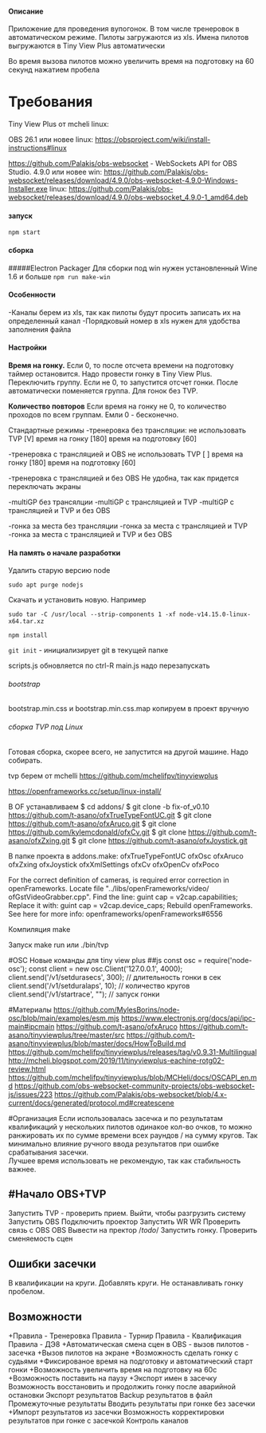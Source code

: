 #### Описание
Приложение для проведения вупогонок. В том числе тренеровок в автоматическом режиме.
Пилоты загружаются из xls. 
Имена пилотов выгружаются в Tiny View Plus автоматически

Во время вызова пилотов можно увеличить время на подготовку на 60 секунд нажатием пробела

# Требования
Tiny View Plus от mcheli
linux:

<!---Для TVP нужен opencv 3.2 : https://github.com/opencv/opencv/releases/tag/3.2.0
Качаем. Делаем Build core modules по инструкции https://docs.opencv.org/master/d7/d9f/tutorial_linux_install.html 
с учетом, скаченного названия файла.
TVP будет ругаться, что не видит libopencv_video.so.3.2
Ищем sudo find / -name "libopencv_video.so.*"
Делаем файл /etc/ld.so.conf.d/opencv.conf и записываем путь к файлу
Исполняем sudo ldconfig -v 

И libpocofoundation62:
https://packages.ubuntu.com/focal/amd64/gcc-10-base/download
https://packages.ubuntu.com/focal/amd64/libgcc-s1/download
https://packages.ubuntu.com/focal/amd64/libpocofoundation62/download

https://github.com/nigels-com/glew#downloads
~прописать /usr/lib64/ в .conf файле в /etc/ld.so.conf.d и обновить кэш sudo ldconfig -v


https://github.com/glfw/glfw
sudo apt install libxrandr-dev
sudo apt install libxinerama-dev
sudo apt install libxcursor-dev
sudo apt install libxi-dev
cmake .
make
sudo make install
sudo ldconfig -v
sudo apt install liburiparser-dev
sudo apt install libfreeimage-dev
https://packages.debian.org/buster/amd64/libboost1.67-dev/download
https://packages.debian.org/buster/amd64/libboost-system1.67.0/download
https://packages.debian.org/buster/amd64/libboost-filesystem1.67-dev/download
sudo add-apt-repository ppa:ubuntu-toolchain-r/test
sudo apt-get update
sudo apt-get install gcc-4.9
sudo apt-get install --only-upgrade libstdc++6 -->



OBS 26.1 или новее
    linux: https://obsproject.com/wiki/install-instructions#linux
    
https://github.com/Palakis/obs-websocket - WebSockets API for OBS Studio. 4.9.0 или новее
    win: https://github.com/Palakis/obs-websocket/releases/download/4.9.0/obs-websocket-4.9.0-Windows-Installer.exe
    linux: https://github.com/Palakis/obs-websocket/releases/download/4.9.0/obs-websocket_4.9.0-1_amd64.deb


#### запуск

`npm start`

#### сборка
#####Electron Packager
Для сборки под win нужен установленный Wine 1.6 и больше
`npm run make-win`


#### Особенности
-Каналы берем из xls, так как пилоты будут просить записать их на определенный канал
-Порядковый номер в xls нужен для удобства заполнения файла


#### Настройки
**Время на гонку.** 
Если 0, то после отсчета времени на подготовку таймер остановится. Надо провести гонку в Tiny View Plus. Переключить группу.
Если не 0, то запустится отсчет гонки. После автоматически поменяется группа. Для гонок без TVP.

**Количество повторов** Если время на гонку не 0, то количество проходов по всем группам. Емли 0 - бесконечно. 

Стандартные режимы
-тренеровка без трансляции:
не использовать TVP [V]
время на гонку [180]
время на подготовку [60]

-тренеровка с трансляцией и OBS
не использовать TVP [ ]
время на гонку [180] 
время на подготовку [60]

-тренеровка с трансляцией и без OBS
Не удобна, так как придется переключать экраны

-multiGP без трансялции
-multiGP с трансляцией и TVP
-multiGP с трансляцией и TVP и без OBS

-гонка за места без трансляции
-гонка за места с трансляцией и TVP
-гонка за места с трансляцией и TVP и без OBS






#### На память о начале разработки

Удалить старую версию node

`sudo apt purge nodejs`

Скачать и установить новую. Например

`sudo tar -C /usr/local --strip-components 1 -xf node-v14.15.0-linux-x64.tar.xz`

`npm install`

`git init` - инициализирует git в текущей папке


scripts.js обновляется по ctrl-R
main.js надо перезапускать

###### bootstrap
bootstrap.min.css и bootstrap.min.css.map копируем в проект вручную


###### сборка TVP под Linux
Готовая сборка, скорее всего, не запустится на другой машине. Надо собирать.

tvp берем от mchelli
    https://github.com/mchelifpv/tinyviewplus

https://openframeworks.cc/setup/linux-install/

В OF устанавливаем
$ cd addons/
$ git clone -b fix-of_v0.10 https://github.com/t-asano/ofxTrueTypeFontUC.git
$ git clone https://github.com/t-asano/ofxAruco.git
$ git clone https://github.com/kylemcdonald/ofxCv.git
$ git clone https://github.com/t-asano/ofxZxing.git
$ git clone https://github.com/t-asano/ofxJoystick.git

В папке проекта в addons.make:
ofxTrueTypeFontUC
ofxOsc
ofxAruco
ofxZxing
ofxJoystick
ofxXmlSettings
ofxCv
ofxOpenCv
ofxPoco


For the correct definition of cameras, is required error correction in openFrameworks. Locate file "../libs/openFrameworks/video/ ofGstVideoGrabber.cpp". Find the line:
    guint cap = v2cap.capabilities;
Replace it with:
    guint cap = v2cap.device_caps;
Rebuild openFrameworks. See here for more info: openframeworks/openFrameworks#6556


Компиляция
make

Запуск
make run
или
./bin/tvp


#OSC
Новые команды для tiny view plus
##js
const osc = require('node-osc');
const client = new osc.Client('127.0.0.1', 4000);
client.send('/v1/setdurasecs', 300); // длительность гонки в сек
client.send('/v1/setduralaps', 10); // количество кругов
client.send('/v1/startrace', ""); // запуск гонки


#Материалы
https://github.com/MylesBorins/node-osc/blob/main/examples/esm.mjs
https://www.electronjs.org/docs/api/ipc-main#ipcmain
https://github.com/t-asano/ofxAruco
https://github.com/t-asano/tinyviewplus/tree/master/src
https://github.com/t-asano/tinyviewplus/blob/master/docs/HowToBuild.md
https://github.com/mchelifpv/tinyviewplus/releases/tag/v0.9.31-Multilingual
http://mcheli.blogspot.com/2019/11/tinyviewplus-eachine-rotg02-review.html
https://github.com/mchelifpv/tinyviewplus/blob/MCHeli/docs/OSCAPI_en.md
https://github.com/obs-websocket-community-projects/obs-websocket-js/issues/223
https://github.com/Palakis/obs-websocket/blob/4.x-current/docs/generated/protocol.md#createscene

#Организация
Если использовалась засечка и по результатам квалификаций у нескольких пилотов одинакое кол-во очков, 
то можно ранжировать их по сумме времени всех раундов / на сумму кругов. Так минимально влияние ручного ввода 
результатов при ошибке срабатывания засечки.  
Лучшее время использовать не рекомендую, так как стабильность важнее.


#Начало
OBS+TVP
-------
Запустить TVP - проверить прием. Выйти, чтобы разгрузить систему
Запустить OBS
Подключить проектор
Запустить WR
WR Проверить связь с OBS
OBS Вывести на пректор /*todo*/
Запустить гонку. Проверить сменяемость сцен


Ошибки засечки
--------------
В квалификации на круги.
Добавлять круги. Не останавливать гонку пробелом.


Возможности
-----------
+Правила - Тренеровка
Правила - Турнир
Правила - Квалификация
Правила - ДЭ8
+Автоматическая смена сцен в OBS - вызов пилотов - засечка
+Вызов пилотов на экране
+Возможность сделать гонку с судьями
+Фиксированое время на подготовку и автоматический старт гонки
+Возможность увеличить время на подготовку на 60с
+Возможность поставить на паузу 
+Экспорт имен в засечку
Возможность восстановить и продолжить гонку после аварийной остановки
Экспорт результатов
Backup результатов в файл
Промежуточные результаты
Вводить результаты при гонке без засечки
+Импорт результатов из засечки 
Возможность корректировки результатов при гонке с засечкой
Контроль каналов